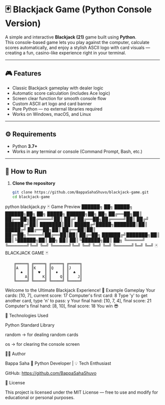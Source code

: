 # 🃏 Blackjack Game (Python Console Version)

A simple and interactive **Blackjack (21)** game built using **Python**.  
This console-based game lets you play against the computer, calculate scores automatically, and enjoy a stylish ASCII logo with card visuals — creating a fun, casino-like experience right in your terminal.

---

## 🎮 Features

- Classic Blackjack gameplay with dealer logic  
- Automatic score calculation (includes Ace logic)  
- Screen clear function for smooth console flow  
- Custom ASCII art logo and card banner  
- Pure Python — no external libraries required  
- Works on Windows, macOS, and Linux  

---

## ⚙️ Requirements

- Python **3.7+**
- Works in any terminal or console (Command Prompt, Bash, etc.)

---

## 🚀 How to Run

1. **Clone the repository**
   ```bash
   git clone https://github.com/BappaSahaShuvo/blackjack-game.git
   cd blackjack-game
python blackjack.py
🃏 Game Preview
██████╗ ██╗      █████╗  ██████╗██╗  ██╗      █████╗  ██████╗██╗  ██╗
██╔══██╗██║     ██╔══██╗██╔════╝██║ ██╔╝     ██╔══██╗██╔════╝██║ ██╔╝
██████╔╝██║     ███████║██║     █████╔╝█████╗███████║██║     █████╔╝ 
██╔══██╗██║     ██╔══██║██║     ██╔═██╗╚════╝██╔══██║██║     ██╔═██╗ 
██████╔╝███████╗██║  ██║╚██████╗██║  ██╗     ██║  ██║╚██████╗██║  ██╗
╚═════╝ ╚══════╝╚═╝  ╚═╝ ╚═════╝╚═╝  ╚═╝     ╚═╝  ╚═╝ ╚═════╝╚═╝  ╚═╝
                       🃏 BLACKJACK GAME 🃏

        ╔═════╗ ╔═════╗ ╔═════╗ ╔═════╗
        ║A    ║ ║K    ║ ║Q    ║ ║J    ║
        ║  ♠  ║ ║  ♥  ║ ║  ♦  ║ ║  ♣  ║
        ║    A║ ║    K║ ║    Q║ ║    J║
        ╚═════╝ ╚═════╝ ╚═════╝ ╚═════╝

Welcome to the Ultimate Blackjack Experience!
📸 Example Gameplay
Your cards: [10, 7], current score: 17
Computer's first card: 8
Type 'y' to get another card, type 'n' to pass: y
Your final hand: [10, 7, 4], final score: 21
Computer's final hand: [8, 10], final score: 18
You win 😎

🧩 Technologies Used

Python Standard Library

random → for dealing random cards

os → for clearing the console screen

👨‍💻 Author

Bappa Saha
🎯 Python Developer | 💡 Tech Enthusiast

GitHub: https://github.com/BappaSahaShuvo

🪪 License

This project is licensed under the MIT License — free to use and modify for educational or personal purposes.
